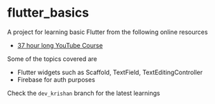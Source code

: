 # flutter_basics

A project for learning basic Flutter from the following online resources

* [37 hour long YouTube Course](https://youtu.be/VPvVD8t02U8?si=ywqiXLdLRAm7PDtc)

Some of the topics covered are 
- Flutter widgets such as Scaffold, TextField, TextEditingController
- Firebase for auth purposes

 Check the `dev_krishan` branch for the latest learnings
